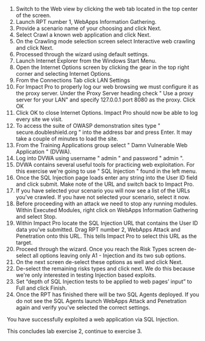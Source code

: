 1. Switch to the Web view by clicking the web tab located in the top center of the screen. 
2. Launch RPT number 1, WebApps Information Gathering.
3. Provide a scenario name of your choosing and click Next. 
4. Select Crawl a known web application and click Next.
5. On the Crawling mode selection screen select Interactive web crawling and click Next. 
6. Processed through the wizard using default settings. 
7. Launch Internet Explorer from the Windows Start Menu.
8. Open the Internet Options screen by clicking the gear in the top right corner and selecting Internet Options. 
9. From the Connections Tab click LAN Settings
10. For Impact Pro to properly log our web browsing we must configure it as the proxy server. Under the Proxy Server heading check " Use a proxy server for your LAN" and specify 127.0.0.1 port 8080 as the proxy. Click OK
11. Click OK to close Internet Options. Impact Pro should now be able to log every site we visit. 
12. To access the suite of OWASP demonstration sites type "  secure.doubleshield.org  " into the address bar and press Enter. It may take a couple of minutes to load the site. 
13. From the Training Applications group select " Damn Vulnerable Web Application " (DVWA).
14. Log into DVWA using username " admin " and password " admin ".
15. DVWA contains several useful tools for practicing web exploitation. For this exercise we're going to use " SQL Injection " found in the left menu. 
16. Once the SQL Injection page loads enter any string into the User ID field and click submit. Make note of the URL and switch back to Impact Pro. 
17. If you have selected your scenario you will now see a list of the URLs you've crawled. If you have not selected your scenario, select it now. 
18. Before proceeding with an attack we need to stop any running modules. Within Executed Modules, right click on WebApps Information Gathering and select Stop. 
19. Within Impact Pro locate the SQL Injection URL that contains the User ID data you’ve submitted. Drag RPT number 2, WebApps Attack and Penetration onto this URL. This tells Impact Pro to select this URL as the target. 
20. Proceed through the wizard. Once you reach the Risk Types screen de-select all options leaving only A1 - Injection and its two sub options. 
21. On the next screen de-select these options as well and click Next. 
22. De-select the remaining risks types and click next. We do this because we're only interested in testing Injection based exploits. 
23. Set “depth of SQL Injection tests to be applied to web pages’ input” to Full and click Finish. 
24. Once the RPT has finished there will be two SQL Agents deployed. If you do not see the SQL Agents launch WebApps Attack and Penetration again and verify you’ve selected the correct settings. 

You have successfully exploited a web application via SQL Injection. 

This concludes lab exercise 2, continue to exercise 3. 

